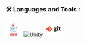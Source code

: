 ### 🛠 Languages and Tools :

<p>
<img src="https://github.com/devicons/devicon/blob/master/icons/java/java-original-wordmark.svg" title="Java" alt="Java" width="40" height="40"/>&nbsp;
<img src="https://i.redd.it/8n6x4gk2pnr71.png" title="Unity" alt="Unity" width="40" height="40"/>&nbsp;
<img src="https://github.com/devicons/devicon/blob/master/icons/git/git-original-wordmark.svg" title="Git" alt="Git" width="40" height="40"/>&nbsp;
</p>

<!---
Remzi-Gazi/Remzi-Gazi is a ✨ special ✨ repository because its `README.md` (this file) appears on your GitHub profile.
You can click the Preview link to take a look at your changes.
--->
